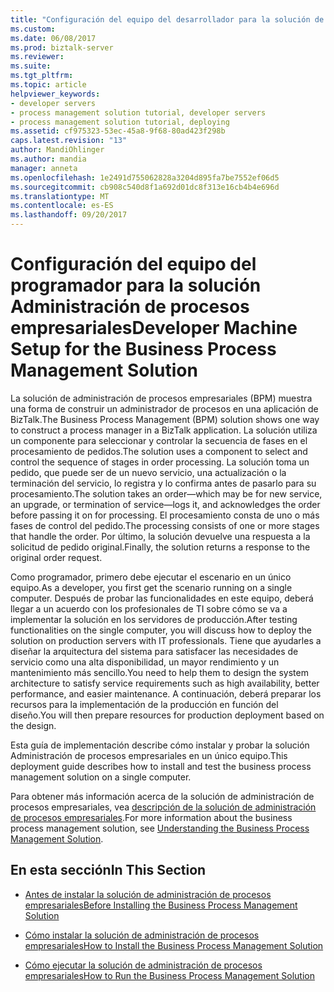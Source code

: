 ```yaml
---
title: "Configuración del equipo del desarrollador para la solución de administración de procesos empresariales | Documentos de Microsoft"
ms.custom: 
ms.date: 06/08/2017
ms.prod: biztalk-server
ms.reviewer: 
ms.suite: 
ms.tgt_pltfrm: 
ms.topic: article
helpviewer_keywords:
- developer servers
- process management solution tutorial, developer servers
- process management solution tutorial, deploying
ms.assetid: cf975323-53ec-45a8-9f68-80ad423f298b
caps.latest.revision: "13"
author: MandiOhlinger
ms.author: mandia
manager: anneta
ms.openlocfilehash: 1e2491d755062828a3204d895fa7be7552ef06d5
ms.sourcegitcommit: cb908c540d8f1a692d01dc8f313e16cb4b4e696d
ms.translationtype: MT
ms.contentlocale: es-ES
ms.lasthandoff: 09/20/2017
---
```

# <a name="developer-machine-setup-for-the-business-process-management-solution"></a><span data-ttu-id="c33e4-102">Configuración del equipo del programador para la solución Administración de procesos empresariales</span><span class="sxs-lookup"><span data-stu-id="c33e4-102">Developer Machine Setup for the Business Process Management Solution</span></span>
<span data-ttu-id="c33e4-103">La solución de administración de procesos empresariales (BPM) muestra una forma de construir un administrador de procesos en una aplicación de BizTalk.</span><span class="sxs-lookup"><span data-stu-id="c33e4-103">The Business Process Management (BPM) solution shows one way to construct a process manager in a BizTalk application.</span></span> <span data-ttu-id="c33e4-104">La solución utiliza un componente para seleccionar y controlar la secuencia de fases en el procesamiento de pedidos.</span><span class="sxs-lookup"><span data-stu-id="c33e4-104">The solution uses a component to select and control the sequence of stages in order processing.</span></span> <span data-ttu-id="c33e4-105">La solución toma un pedido, que puede ser de un nuevo servicio, una actualización o la terminación del servicio, lo registra y lo confirma antes de pasarlo para su procesamiento.</span><span class="sxs-lookup"><span data-stu-id="c33e4-105">The solution takes an order—which may be for new service, an upgrade, or termination of service—logs it, and acknowledges the order before passing it on for processing.</span></span> <span data-ttu-id="c33e4-106">El procesamiento consta de uno o más fases de control del pedido.</span><span class="sxs-lookup"><span data-stu-id="c33e4-106">The processing consists of one or more stages that handle the order.</span></span> <span data-ttu-id="c33e4-107">Por último, la solución devuelve una respuesta a la solicitud de pedido original.</span><span class="sxs-lookup"><span data-stu-id="c33e4-107">Finally, the solution returns a response to the original order request.</span></span>  
  
 <span data-ttu-id="c33e4-108">Como programador, primero debe ejecutar el escenario en un único equipo.</span><span class="sxs-lookup"><span data-stu-id="c33e4-108">As a developer, you first get the scenario running on a single computer.</span></span> <span data-ttu-id="c33e4-109">Después de probar las funcionalidades en este equipo, deberá llegar a un acuerdo con los profesionales de TI sobre cómo se va a implementar la solución en los servidores de producción.</span><span class="sxs-lookup"><span data-stu-id="c33e4-109">After testing functionalities on the single computer, you will discuss how to deploy the solution on production servers with IT professionals.</span></span> <span data-ttu-id="c33e4-110">Tiene que ayudarles a diseñar la arquitectura del sistema para satisfacer las necesidades de servicio como una alta disponibilidad, un mayor rendimiento y un mantenimiento más sencillo.</span><span class="sxs-lookup"><span data-stu-id="c33e4-110">You need to help them to design the system architecture to satisfy service requirements such as high availability, better performance, and easier maintenance.</span></span> <span data-ttu-id="c33e4-111">A continuación, deberá preparar los recursos para la implementación de la producción en función del diseño.</span><span class="sxs-lookup"><span data-stu-id="c33e4-111">You will then prepare resources for production deployment based on the design.</span></span>  
  
 <span data-ttu-id="c33e4-112">Esta guía de implementación describe cómo instalar y probar la solución Administración de procesos empresariales en un único equipo.</span><span class="sxs-lookup"><span data-stu-id="c33e4-112">This deployment guide describes how to install and test the business process management solution on a single computer.</span></span>  
  
 <span data-ttu-id="c33e4-113">Para obtener más información acerca de la solución de administración de procesos empresariales, vea [descripción de la solución de administración de procesos empresariales](../core/understanding-the-business-process-management-solution.md).</span><span class="sxs-lookup"><span data-stu-id="c33e4-113">For more information about the business process management solution, see [Understanding the Business Process Management Solution](../core/understanding-the-business-process-management-solution.md).</span></span>  
  
## <a name="in-this-section"></a><span data-ttu-id="c33e4-114">En esta sección</span><span class="sxs-lookup"><span data-stu-id="c33e4-114">In This Section</span></span>  
  
-   [<span data-ttu-id="c33e4-115">Antes de instalar la solución de administración de procesos empresariales</span><span class="sxs-lookup"><span data-stu-id="c33e4-115">Before Installing the Business Process Management Solution</span></span>](../core/before-installing-the-business-process-management-solution.md)  
  
-   [<span data-ttu-id="c33e4-116">Cómo instalar la solución de administración de procesos empresariales</span><span class="sxs-lookup"><span data-stu-id="c33e4-116">How to Install the Business Process Management Solution</span></span>](../core/how-to-install-the-business-process-management-solution.md)  
  
-   [<span data-ttu-id="c33e4-117">Cómo ejecutar la solución de administración de procesos empresariales</span><span class="sxs-lookup"><span data-stu-id="c33e4-117">How to Run the Business Process Management Solution</span></span>](../core/how-to-run-the-business-process-management-solution.md)